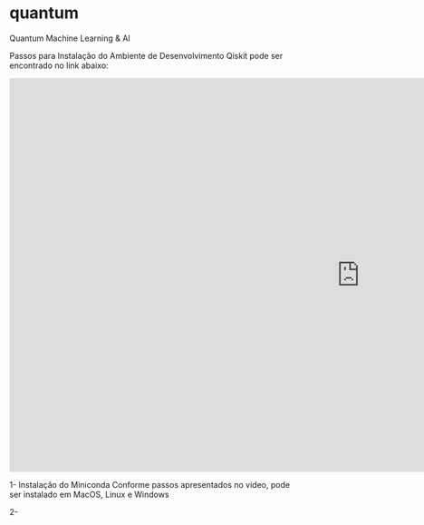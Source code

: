 # quantum
Quantum Machine Learning &amp; AI

Passos para Instalação do Ambiente de Desenvolvimento Qiskit pode ser encontrado no link abaixo:
<iframe width="1236" height="695" src="https://www.youtube.com/embed/dZWz4Gs_BuI" title="How to Install Qiskit | Coding with Qiskit 1.x | Programming on Quantum Computers" frameborder="0" allow="accelerometer; autoplay; clipboard-write; encrypted-media; gyroscope; picture-in-picture; web-share" referrerpolicy="strict-origin-when-cross-origin" allowfullscreen></iframe>

1- Instalação do Miniconda
    Conforme passos apresentados no video, pode ser instalado em MacOS, Linux e Windows

2- 